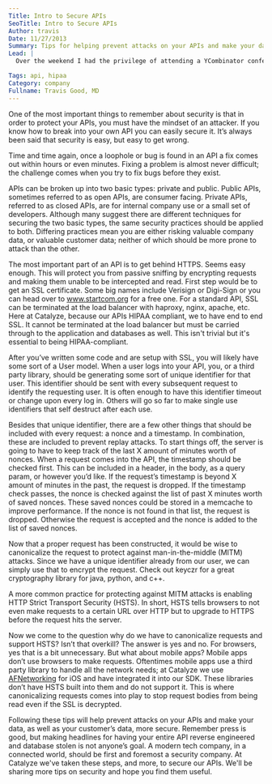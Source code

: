 ```yaml
---
Title: Intro to Secure APIs
SeoTitle: Intro to Secure APIs
Author: travis
Date: 11/27/2013
Summary: Tips for helping prevent attacks on your APIs and make your data, as well as your customer’s data, more secure.
Lead: |
  Over the weekend I had the privilege of attending a YCombinator conference in San Francisco covering best practices for web security. A number of topics were discussed including securing APIs, incident responses and responsible disclosure, proper backup techniques, how to handle customer secrets, and when to pay for pen testing. Over the next few blog posts I’ll outline these topics in detail. We’ll start off with securing APIs.

Tags: api, hipaa
Category: company
Fullname: Travis Good, MD
---
```

One of the most important things to remember about security is that in order to protect your APIs, you must have the mindset of an attacker. If you know how to break into your own API you can easily secure it. It’s always been said that security is easy, but easy to get wrong.

Time and time again, once a loophole or bug is found in an API a fix comes out within hours or even minutes. Fixing a problem is almost never difficult; the challenge comes when you try to fix bugs before they exist.

APIs can be broken up into two basic types: private and public. Public APIs, sometimes referred to as open APIs, are consumer facing. Private APIs, referred to as closed APIs, are for internal company use or a small set of developers. Although many suggest there are different techniques for securing the two basic types, the same security practices should be applied to both. Differing practices mean you are either risking valuable company data, or valuable customer data; neither of which should be more prone to attack than the other.

The most important part of an API is to get behind HTTPS. Seems easy enough. This will protect you from passive sniffing by encrypting requests and making them unable to be intercepted and read. First step would be to get an SSL certificate. Some big names include Verisign or Digi-Sign or you can head over to www.startcom.org for a free one. For a standard API, SSL can be terminated at the load balancer with haproxy, nginx, apache, etc. Here at Catalyze, because our APIs HIPAA compliant, we to have end to end SSL. It cannot be terminated at the load balancer but must be carried through to the application and databases as well. This isn't trivial but it's essential to being HIPAA-compliant.

After you’ve written some code and are setup with SSL, you will likely have some sort of a User model. When a user logs into your API, you, or a third party library, should be generating some sort of unique identifier for that user. This identifier should be sent with every subsequent request to identify the requesting user. It is often enough to have this identifier timeout or change upon every log in. Others will go so far to make single use identifiers that self destruct after each use.

Besides that unique identifier, there are a few other things that should be included with every request: a nonce and a timestamp. In combination, these are included to prevent replay attacks. To start things off, the server is going to have to keep track of the last X amount of minutes worth of nonces. When a request comes into the API, the timestamp should be checked first. This can be included in a header, in the body, as a query param, or however you’d like. If the request’s timestamp is beyond X amount of minutes in the past, the request is dropped. If the timestamp check passes, the nonce is checked against the list of past X minutes worth of saved nonces. These saved nonces could be stored in a memcache to improve performance. If the nonce is not found in that list, the request is dropped. Otherwise the request is accepted and the nonce is added to the list of saved nonces.

Now that a proper request has been constructed, it would be wise to canonicalize the request to protect against man-in-the-middle (MITM) attacks. Since we have a unique identifier already from our user, we can simply use that to encrypt the request. Check out keyczr for a great cryptography library for java, python, and c++.

A more common practice for protecting against MITM attacks is enabling HTTP Strict Transport Security (HSTS). In short, HSTS tells browsers to not even make requests to a certain URL over HTTP but to upgrade to HTTPS before the request hits the server.

Now we come to the question why do we have to canonicalize requests and support HSTS? Isn’t that overkill? The answer is yes and no. For browsers, yes that is a bit unnecessary. But what about mobile apps? Mobile apps don’t use browsers to make requests. Oftentimes mobile apps use a third party library to handle all the network needs; at Catalyze we use [AFNetworking](https://github.com/AFNetworking/AFNetworking) for iOS and have integrated it into our SDK. These libraries don’t have HSTS built into them and do not support it. This is where canonicalizing requests comes into play to stop request bodies from being read even if the SSL is decrypted.

Following these tips will help prevent attacks on your APIs and make your data, as well as your customer’s data, more secure. Remember press is good, but making headlines for having your entire API reverse engineered and database stolen is not anyone’s goal. A modern tech company, in a connected world, should be first and foremost a security company. At Catalyze we've taken these steps, and more, to secure our APIs. We'll be sharing more tips on security and hope you find them useful.

